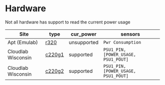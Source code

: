 # Hardware

Not all hardware has support to read the current power usage

Site                | type                                                                        | cur_power   | sensors
------------------- | --------------------------------------------------------------------------- | ----------- | ------------------------------------
Apt (Emulab)        | [r320](https://www.apt.emulab.net/portal/show-nodetype.php?type=r320)       | unsupported | `Pwr Consumption`
Cloudlab Wisconsin  | [c220g1](https://www.wisc.cloudlab.us/portal/show-nodetype.php?type=c220g1) | supported   | `PSU1_PIN, [POWER_USAGE, PSU1_POUT]`
Cloudlab Wisconsin  | [c220g2](https://www.wisc.cloudlab.us/portal/show-nodetype.php?type=c220g2) | supported   | `PSU1_PIN, [POWER_USAGE, PSU1_POUT]`
